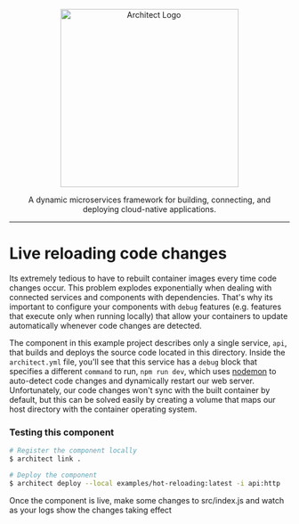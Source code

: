 <p align="center">
  <a href="//architect.io" target="blank"><img src="https://www.architect.io/logo.svg" width="320" alt="Architect Logo" /></a>
</p>

<p align="center">
  A dynamic microservices framework for building, connecting, and deploying cloud-native applications.
</p>

---

# Live reloading code changes

Its extremely tedious to have to rebuilt container images every time code changes occur. This problem explodes exponentially when dealing with connected services and components with dependencies. That's why its important to configure your components with `debug` features (e.g. features that execute only when running locally) that allow your containers to update automatically whenever code changes are detected.

The component in this example project describes only a single service, `api`, that builds and deploys the source code located in this directory. Inside the `architect.yml` file, you'll see that this service has a `debug` block that specifies a different `command` to run, `npm run dev`, which uses [nodemon](https://nodemon.io/) to auto-detect code changes and dynamically restart our web server. Unfortunately, our code changes won't sync with the built container by default, but this can be solved easily by creating a volume that maps our host directory with the container operating system.

### Testing this component

```sh
# Register the component locally
$ architect link .

# Deploy the component
$ architect deploy --local examples/hot-reloading:latest -i api:http
```

Once the component is live, make some changes to src/index.js and watch as your logs show the changes taking effect
